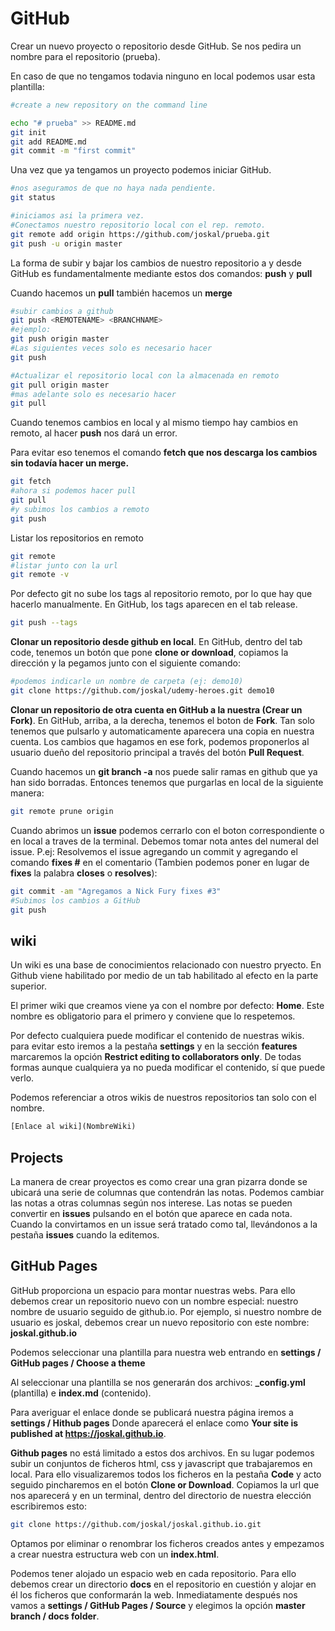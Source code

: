 # GitHub

Crear un nuevo proyecto o repositorio desde GitHub. Se nos pedira un nombre para el repositorio (prueba).

En caso de que no tengamos todavia ninguno en local podemos usar esta plantilla:

```sh
#create a new repository on the command line

echo "# prueba" >> README.md
git init
git add README.md
git commit -m "first commit"
```

Una vez que ya tengamos un proyecto podemos iniciar GitHub.

```sh
#nos aseguramos de que no haya nada pendiente.
git status

#iniciamos asi la primera vez.
#Conectamos nuestro repositorio local con el rep. remoto.
git remote add origin https://github.com/joskal/prueba.git
git push -u origin master

```

La forma de subir y bajar los cambios de nuestro repositorio a y desde GitHub es fundamentalmente mediante estos dos comandos: **push** y **pull**

Cuando hacemos un **pull** también hacemos un **merge**

```sh
#subir cambios a github
git push <REMOTENAME> <BRANCHNAME> 
#ejemplo:
git push origin master
#Las siguientes veces solo es necesario hacer
git push

#Actualizar el repositorio local con la almacenada en remoto
git pull origin master
#mas adelante solo es necesario hacer
git pull
```

Cuando tenemos cambios en local y al mismo tiempo hay cambios en remoto, al hacer **push** nos dará un error.

Para evitar eso tenemos el comando **fetch **que nos descarga los cambios sin todavía hacer un merge**.**

```sh
git fetch
#ahora si podemos hacer pull
git pull
#y subimos los cambios a remoto
git push
```

Listar los repositorios en remoto

```sh
git remote
#listar junto con la url
git remote -v
```

Por defecto git no sube los tags al repositorio remoto, por lo que hay que hacerlo manualmente. En GitHub, los tags aparecen en el tab release.

```sh
git push --tags
```

**Clonar un repositorio desde github en local**. En GitHub, dentro del tab code, tenemos un botón que pone **clone or download**, copiamos la dirección y la pegamos junto con el siguiente comando:

```sh
#podemos indicarle un nombre de carpeta (ej: demo10) 
git clone https://github.com/joskal/udemy-heroes.git demo10
```
**Clonar un repositorio de otra cuenta en GitHub a la nuestra (Crear un Fork)**. En GitHub, arriba, a la derecha, tenemos el boton de **Fork**. Tan solo tenemos que pulsarlo y automaticamente aparecera una copia en nuestra cuenta.
Los cambios que hagamos en ese fork, podemos proponerlos al usuario due&ntilde;o del repositorio principal a trav&eacute;s del bot&oacute;n **Pull Request**.

Cuando hacemos un **git branch -a** nos puede salir ramas en github que ya han sido borradas. Entonces tenemos que purgarlas en local de la siguiente manera: 

```sh
git remote prune origin
```
Cuando abrimos un **issue** podemos cerrarlo con el boton correspondiente o en local a traves de la terminal. Debemos tomar nota antes del numeral del issue. P.ej: Resolvemos el issue agregando un commit y agregando el comando **fixes #** en el comentario (Tambien podemos poner en lugar de **fixes** la palabra **closes** o **resolves**):
```sh
git commit -am "Agregamos a Nick Fury fixes #3"
#Subimos los cambios a GitHub
git push
```
## wiki
Un wiki es una base de conocimientos relacionado con nuestro pryecto. En Github viene habilitado por medio de un tab habilitado al efecto en la parte superior.

El primer wiki que creamos viene ya con el nombre por defecto: **Home**. Este nombre es obligatorio para el primero y conviene que lo respetemos.

Por defecto cualquiera puede modificar el contenido de nuestras wikis. para evitar esto iremos a la pestaña **settings** y en la sección **features** marcaremos la opción **Restrict editing to collaborators only**. De todas formas aunque cualquiera ya no pueda modificar el contenido, sí que puede verlo.

Podemos referenciar a otros wikis de nuestros repositorios tan solo con el nombre.
```html
[Enlace al wiki](NombreWiki)
```
## Projects
La manera de crear proyectos es como crear una gran pizarra donde se ubicará una serie de columnas que contendrán las notas. Podemos cambiar las notas a otras columnas según nos interese. Las notas se pueden convertir en **issues** pulsando en el botón que aparece en cada nota. Cuando la convirtamos en un issue será tratado como tal, llevándonos a la pestaña **issues** cuando la editemos. 
## GitHub Pages
GitHub proporciona un espacio para montar nuestras webs. Para ello debemos crear un repositorio nuevo con un nombre especial: nuestro nombre de usuario seguido de github.io.
Por ejemplo, si nuestro nombre de usuario es joskal, debemos crear un nuevo repositorio con este nombre:
**joskal.github.io**

Podemos seleccionar una plantilla para nuestra web entrando en **settings / GitHub pages / Choose a theme**

Al seleccionar una plantilla se nos generarán dos archivos: **\_config.yml** (plantilla) e **index.md** (contenido).

Para averiguar el enlace donde se publicará nuestra página iremos a **settings / Hithub pages** Donde aparecerá el enlace como **Your site is published at https://joskal.github.io**.

**Github pages** no está limitado a estos dos archivos. En su lugar podemos subir un conjuntos de ficheros html, css y javascript que trabajaremos en local. Para ello visualizaremos todos los ficheros en la pestaña **Code** y acto seguido pincharemos en el botón **Clone or Download**. Copiamos la url que nos aparecerá y en un terminal, dentro del directorio de nuestra elección escribiremos esto:
```bash
git clone https://github.com/joskal/joskal.github.io.git
```
Optamos por eliminar o renombrar los ficheros creados antes y empezamos a crear nuestra estructura web con un **index.html**.

Podemos tener alojado un espacio web en cada repositorio. Para ello debemos crear un directorio **docs** en el repositorio en cuestión y alojar en él los ficheros que conformarán la web. Inmediatamente después nos vamos a **settings / GitHub Pages / Source** y elegimos la opción **master branch / docs folder**.
